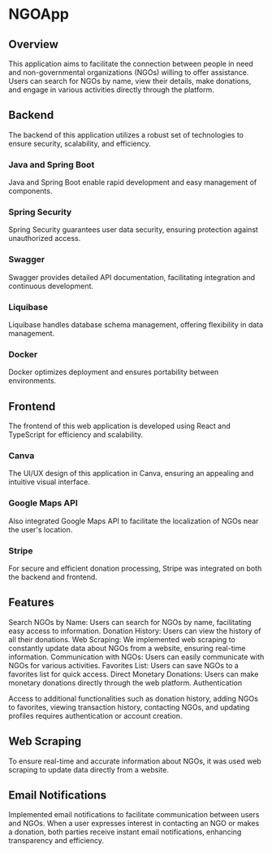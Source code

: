 # NGOApp
## Overview

This application aims to facilitate the connection between people in need and non-governmental organizations (NGOs) willing to offer assistance. Users can search for NGOs by name, view their details, make donations, and engage in various activities directly through the platform.

## Backend

The backend of this application utilizes a robust set of technologies to ensure security, scalability, and efficiency.

### Java and Spring Boot
Java and Spring Boot enable rapid development and easy management of components.

### Spring Security
Spring Security guarantees user data security, ensuring protection against unauthorized access.

### Swagger
Swagger provides detailed API documentation, facilitating integration and continuous development.

### Liquibase
Liquibase handles database schema management, offering flexibility in data management.

### Docker
Docker optimizes deployment and ensures portability between environments.

## Frontend

The frontend of this web application is developed using React and TypeScript for efficiency and scalability.

### Canva
The UI/UX design of this application in Canva, ensuring an appealing and intuitive visual interface.

### Google Maps API
Also integrated Google Maps API to facilitate the localization of NGOs near the user's location.

### Stripe
For secure and efficient donation processing, Stripe was integrated on both the backend and frontend.

## Features

Search NGOs by Name: Users can search for NGOs by name, facilitating easy access to information.
Donation History: Users can view the history of all their donations.
Web Scraping: We implemented web scraping to constantly update data about NGOs from a website, ensuring real-time information.
Communication with NGOs: Users can easily communicate with NGOs for various activities.
Favorites List: Users can save NGOs to a favorites list for quick access.
Direct Monetary Donations: Users can make monetary donations directly through the web platform.
Authentication

Access to additional functionalities such as donation history, adding NGOs to favorites, viewing transaction history, contacting NGOs, and updating profiles requires authentication or account creation.

## Web Scraping

To ensure real-time and accurate information about NGOs, it was used web scraping to update data directly from a website.

## Email Notifications

Implemented email notifications to facilitate communication between users and NGOs. When a user expresses interest in contacting an NGO or makes a donation, both parties receive instant email notifications, enhancing transparency and efficiency.
